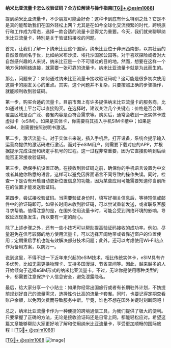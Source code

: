 **纳米比亚流量卡怎么收验证码？全方位解读与操作指南[[TG💪+ @esim1088](https://t.me/s/esim1088)]**

提到纳米比亚流量卡，不少朋友可能会好奇：这种卡到底有什么特别之处？它是不是真的能帮助我们在国外轻松上网？尤其是在如今全球化交流频繁的时代，跨境旅行和工作成为常态，选择一款合适的流量卡显得尤为重要。今天，我们就来聊聊纳米比亚流量卡，特别是关于验证码接收的问题。

首先，让我们了解一下纳米比亚这个国家。纳米比亚位于非洲西南部，以其壮丽的自然景观闻名于世，比如纳米布沙漠、埃托沙国家公园等。对于喜欢探险或者对大自然感兴趣的人来说，纳米比亚是一个不可错过的目的地。然而，想要在这样一个地方保持网络连接，就需要一张可靠的流量卡。纳米比亚流量卡就是为此而生的。

那么，问题来了：如何通过纳米比亚流量卡接收验证码呢？这可能是很多初次使用这类卡的朋友关心的重点。其实，这个问题并不复杂，只要按照正确的步骤操作，就能顺利收到验证码。

第一步，购买合适的流量卡。目前市面上有许多提供纳米比亚流量卡的服务商，比如通过线上平台可以直接购买。在选择时，建议关注几个关键点：价格是否合理、覆盖区域是否广泛、套餐内容是否符合需求等。购买后，通常会收到一张实体卡或虚拟卡（eSIM）。如果是实体卡，你需要将其插入手机SIM卡槽中；如果是eSIM，则需要按照说明书激活。

第二步，激活流量卡。对于实体卡来说，插入手机后，打开设备，系统会提示输入运营商提供的激活码进行激活。而对于eSIM用户，则需要下载对应的APP，并根据提示完成注册和绑定手机号的过程。这一过程非常重要，因为它直接影响到后续能否正常接收验证码。

第三步，确保手机设置正确。在接收到验证码之前，确保你的手机语言设置为中文或者其他你熟悉的语言，这样可以避免因界面语言不同导致的操作失误。同时，检查一下是否有开启自动更新位置信息的功能，因为某些应用可能需要知道你当前所在的位置才能发送验证码。

第四步，尝试接收验证码。当需要验证身份时，填写好相关信息后，等待短信或邮件中的验证码即可。如果长时间未收到验证码，可以尝试重新发送，或者联系客服寻求帮助。值得注意的是，在国外使用流量卡时，可能会受到网络环境的影响，导致延迟现象发生，所以要有一定的耐心。

除了上述步骤之外，还有一些小技巧可以帮助提高验证码接收的成功率。例如，尽量避免在信号较弱的地方使用流量卡，可以选择开阔地带或者靠近窗户的位置使用；定期重启手机也能有效解决部分技术问题；此外，还可以考虑使用Wi-Fi热点作为备用方案，以防万一。

说到这里，不得不提一下近年来兴起的eSIM技术。相比传统实体卡，eSIM具有许多优势，比如无需更换物理卡、支持多国漫游、节省空间等。因此，越来越多的人开始倾向于选择eSIM形式的纳米比亚流量卡。不过，无论你是使用哪种类型的卡，都需要注意保护个人信息安全，避免泄露隐私。

最后，给大家分享一个小贴士：如果你经常出国旅行或者有长期驻外计划，不妨提前规划好自己的流量需求，选择性价比高的流量卡套餐。同时，也要记得定期查看账户余额，以免因欠费而导致服务中断。毕竟，谁也不想在国外关键时刻断网吧！

总之，纳米比亚流量卡作为一种便捷的跨境通信工具，为我们提供了极大的便利。只要掌握了正确的方法，无论是接收验证码还是日常上网，都能轻松应对。希望这篇文章能够帮助大家更好地了解和使用纳米比亚流量卡，享受更加顺畅的国际旅程！[[TG💪+ @esim1088](https://t.me/s/esim1088)]

[[TG💪+ @esim1088](https://t.me/s/esim1088) ![Image](https://i.postimg.cc/4NQfJmqS/Snipaste-2025-05-13-00-14-12.png)]